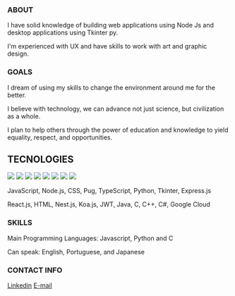### ABOUT
<p>I have solid knowledge of building web applications using Node Js and desktop applications using Tkinter py.<p>
<p>I'm experienced with UX and have skills to work with art and graphic design.<p>
 
### GOALS
<p>I dream of using my skills to change the environment around me for the better.<p>
<p>I believe with technology, we can advance not just science, but civilization as a whole.<p>
<p>I plan to help others through the power of education and knowledge to yield equality, respect, and opportunities.<p>
 

<h2> TECNOLOGIES </h2>
<div style="diplay: inline-block; column-gap: 10%; size: 10%">
 <img src=https://user-images.githubusercontent.com/119072440/220212033-21a418b7-3420-4b90-a285-6e392bb10692.png></img>
 <img src=https://user-images.githubusercontent.com/119072440/220212073-c71ecdd0-e955-421d-acd2-96a1ca67c443.png></img>
 <img src=https://user-images.githubusercontent.com/119072440/220212103-35bc1223-465f-45ae-81a6-00fcb26c6ec1.png></img>
 <img src=https://user-images.githubusercontent.com/119072440/220212242-6aa56888-d8c6-40f6-98a6-d5fbbd1dd2ce.png></img>
 <img src=https://user-images.githubusercontent.com/119072440/220212604-843f55aa-0868-435a-95b5-d94402eaf380.png></img>
 <img src=https://user-images.githubusercontent.com/119072440/220212748-d02ad4a1-3e4a-4d56-9dd7-ec2ec0762bbc.png></img>
 <img src=https://user-images.githubusercontent.com/119072440/220212887-3ef6174a-13ba-4159-88e3-4202b108c305.png></img>
 <img src=https://user-images.githubusercontent.com/119072440/220378401-a22f0bb7-366f-4168-8644-20219f688466.png></img>
</div>
<p>JavaScript, Node.js, CSS, Pug, TypeScript, Python, Tkinter, Express.js<p>
<p>React.js, HTML, Nest.js, Koa.js, JWT, Java, C, C++, C#, Google Cloud<p>

### SKILLS
<p>Main Programming Languages: Javascript, Python and C<p>
<p>Can speak: English, Portuguese, and Japanese<p>
 
### CONTACT INFO
[Linkedin](https://www.linkedin.com/in/arthuralmeidadev)
[E-mail](arthuralmeida.office.dev@gmail.com)

<!--
**arthuralmeidadev/arthuralmeidadev** is a ✨ _special_ ✨ repository because its `README.md` (this file) appears on your GitHub profile.

Here are some ideas to get you started:

- 🔭 I’m currently working on ...
- 🌱 I’m currently learning ...
- 👯 I’m looking to collaborate on ...
- 🤔 I’m looking for help with ...
- 💬 Ask me about ...
- 📫 How to reach me: ...
- 😄 Pronouns: ...
- ⚡ Fun fact: ...
-->
